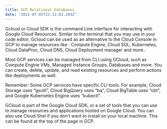 ```yaml
---
title: GCP Relational Databases
date: "2021-07-05T22:12:03.284Z"
---
```

Gcloud or Cloud SDK is the command Line interface for interacting with Google Cloud Resources. Similar to the terminal that you may use in your code editor, Gcloud can be used as an alternative to the Cloud Console in GCP to manage resources like : Compute Engine, Cloud SQL, Kubernetes, Cloud DataProc, Cloud DNS, Cloud Deployment manager and more.. 

Most GCP services can be managed from CLI using GCloud, such as Compute Engine VMs, Managed Instance Groups, Databases and more. You can create, delete, update, and read existing resources and perform actions like deployments as well. 

Remember: Some GCP services have specific CLI tools. For example, Cloud Storage uses “gsutil”, Cloud BigQuery uses “bq”, Cloud BigTable uses “cbt”, and Google Kubernetes Engine uses “kubectl”. 

GCloud is part of the Google Cloud SDK, or a set of tools that you can use to manage resources and applications hosted on Google Cloud. You can also use Cloud Shel if you don’t want to install on your local machine. This can be found at the top of the page in GCP. 

